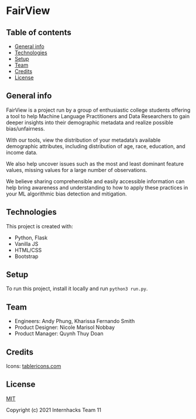 # FairView

## Table of contents
* [General info](#general-info)
* [Technologies](#technologies)
* [Setup](#setup)
* [Team](#team)
* [Credits](#credits)
* [License](#license)

## General info
FairView is a project run by a group of enthusiastic college students offering a tool to help Machine Language Practitioners and Data Researchers to gain deeper insights into their demographic metadata and realize possible bias/unfairness. 

With our tools, view the distribution of your metadata’s available demographic attributes, including distribution of age, race, education, and income data. 

We also help uncover issues such as the most and least dominant feature values, missing values for a large number of observations. 

We believe sharing comprehensible and easily accessible information can help bring awareness and understanding to how to apply these practices in your ML algorithmic bias detection and mitigation. 
	
## Technologies
This project is created with:
* Python, Flask
* Vanilla JS
* HTML/CSS
* Bootstrap
	
## Setup
To run this project, install it locally and run `python3 run.py`.

## Team
- Engineers: Andy Phung, Kharissa Fernando Smith
- Product Designer: Nicole Marisol Nobbay
- Product Manager: Quynh Thuy Doan

## Credits
Icons: [tablericons.com](https://tablericons.com/)

## License
[MIT](https://en.wikipedia.org/wiki/MIT_License)

Copyright (c) 2021 Internhacks Team 11
